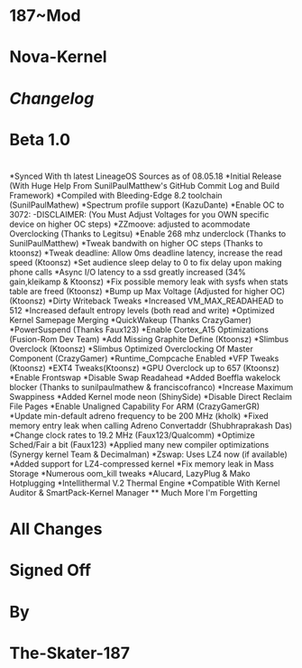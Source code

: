 #             187~Mod
#           Nova-Kernel
# ***********Changelog***********
#          
# Beta 1.0
# 

*Synced With th latest LineageOS Sources as of 08.05.18
*Initial Release (With Huge Help From SunilPaulMatthew's GitHub Commit Log and Build Framework)
*Compiled with Bleeding-Edge 8.2 toolchain (SunilPaulMathew)
*Spectrum profile support (KazuDante)
*Enable OC to 3072:
  -DISCLAIMER: (You Must Adjust Voltages for you OWN specific device on higher OC steps)
*ZZmoove: adjusted to acommodate Overclocking (Thanks to Legitsu)
*Enable 268 mhz underclock (Thanks to SunilPaulMatthew)
*Tweak bandwith on higher OC steps (Thanks to ktoonsz)
*Tweak deadline: Allow 0ms deadline latency, increase the read speed (Ktoonsz)
*Set audience sleep delay to 0 to fix delay upon making phone calls
*Async I/O latency to a ssd greatly increased (34% gain,kleikamp & Ktoonsz)
*Fix possible memory leak with sysfs when stats table are freed (Ktoonsz)
*Bump up Max Voltage (Adjusted for higher OC) (Ktoonsz)
*Dirty Writeback Tweaks
*Increased VM_MAX_READAHEAD to 512
*Increased default entropy levels (both read and write)
*Optimized Kernel Samepage Merging
*QuickWakeup (Thanks CrazyGamer)
*PowerSuspend  (Thanks Faux123)
*Enable Cortex_A15 Optimizations (Fusion-Rom Dev Team)
*Add Missing Graphite Define (Ktoonsz)
*Slimbus Overclock (Ktoonsz)
*Slimbus Optimized Overclocking Of Master Component (CrazyGamer)
*Runtime_Compcache Enabled
*VFP Tweaks (Ktoonsz)
*EXT4 Tweaks(Ktoonsz)
*GPU Overclock up to 657 (Ktoonsz)
*Enable Frontswap
*Disable Swap Readahead
*Added Boeffla wakelock blocker (Thanks to sunilpaulmathew & franciscofranco)
*Increase Maximum Swappiness
*Added Kernel mode neon (ShinySide)
*Disable Direct Reclaim File Pages
*Enable Unaligned Capability For ARM (CrazyGamerGR)
*Update min-default adreno frequency to be 200 MHz (kholk)
*Fixed memory entry leak when calling Adreno Convertaddr (Shubhraprakash Das)
*Change clock rates to 19.2 MHz (Faux123/Qualcomm)
*Optimize Sched/Fair a bit (Faux123)
*Applied many new compiler optimizations (Synergy kernel Team & Decimalman)
*Zswap: Uses LZ4 now (if available)
*Added support for LZ4-compressed kernel 
*Fix memory leak in Mass Storage
*Numerous oom_kill tweaks
*Alucard, LazyPlug & Mako Hotplugging
*Intellithermal V.2 Thermal Engine
*Compatible With Kernel Auditor & SmartPack-Kernel Manager
** Much More I'm Forgetting

# 
# All Changes
# Signed Off
# By
# The-Skater-187

